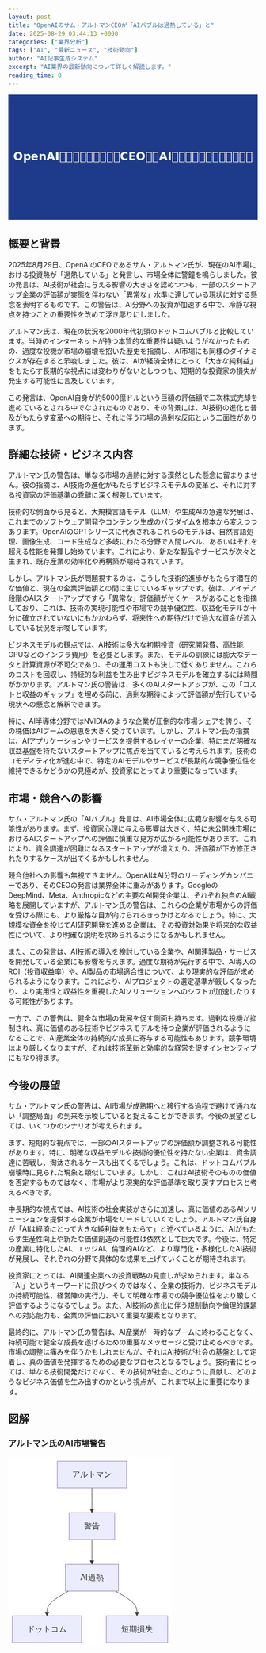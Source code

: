 ```yaml
---
layout: post
title: "OpenAIのサム・アルトマンCEOが「AIバブルは過熱している」と"
date: 2025-08-29 03:44:13 +0000
categories: ["業界分析"]
tags: ["AI", "最新ニュース", "技術動向"]
author: "AI記事生成システム"
excerpt: "AI業界の最新動向について詳しく解説します。"
reading_time: 8
---
```



![OpenAIのサム・アルトマンCEOが「AIバブルは過熱している」と](/assets/images/posts/2025-08-29-4-openaiceoai-title.jpg)

## 概要と背景

2025年8月29日、OpenAIのCEOであるサム・アルトマン氏が、現在のAI市場における投資熱が「過熱している」と発言し、市場全体に警鐘を鳴らしました。彼の発言は、AI技術が社会に与える影響の大きさを認めつつも、一部のスタートアップ企業の評価額が実態を伴わない「異常な」水準に達している現状に対する懸念を表明するものです。この警告は、AI分野への投資が加速する中で、冷静な視点を持つことの重要性を改めて浮き彫りにしました。

アルトマン氏は、現在の状況を2000年代初頭のドットコムバブルと比較しています。当時のインターネットが持つ本質的な重要性は疑いようがなかったものの、過度な投機が市場の崩壊を招いた歴史を指摘し、AI市場にも同様のダイナミクスが存在すると示唆しました。彼は、AIが経済全体にとって「大きな純利益」をもたらす長期的な視点には変わりがないとしつつも、短期的な投資家の損失が発生する可能性に言及しています。

この発言は、OpenAI自身が約5000億ドルという巨額の評価額で二次株式売却を進めているとされる中でなされたものであり、その背景には、AI技術の進化と普及がもたらす変革への期待と、それに伴う市場の過剰な反応という二面性があります。

## 詳細な技術・ビジネス内容

アルトマン氏の警告は、単なる市場の過熱に対する漠然とした懸念に留まりません。彼の指摘は、AI技術の進化がもたらすビジネスモデルの変革と、それに対する投資家の評価基準の乖離に深く根差しています。

技術的な側面から見ると、大規模言語モデル（LLM）や生成AIの急速な発展は、これまでのソフトウェア開発やコンテンツ生成のパラダイムを根本から変えつつあります。OpenAIのGPTシリーズに代表されるこれらのモデルは、自然言語処理、画像生成、コード生成など多岐にわたる分野で人間レベル、あるいはそれを超える性能を発揮し始めています。これにより、新たな製品やサービスが次々と生まれ、既存産業の効率化や再構築が期待されています。

しかし、アルトマン氏が問題視するのは、こうした技術的進歩がもたらす潜在的な価値と、現在の企業評価額との間に生じているギャップです。彼は、アイデア段階のAIスタートアップですら「異常な」評価額が付くケースがあることを指摘しており、これは、技術の実現可能性や市場での競争優位性、収益化モデルが十分に確立されていないにもかかわらず、将来性への期待だけで過大な資金が流入している状況を示唆しています。

ビジネスモデルの観点では、AI技術は多大な初期投資（研究開発費、高性能GPUなどのインフラ費用）を必要とします。また、モデルの訓練には膨大なデータと計算資源が不可欠であり、その運用コストも決して低くありません。これらのコストを回収し、持続的な利益を生み出すビジネスモデルを確立するには時間がかかります。アルトマン氏の警告は、多くのAIスタートアップが、この「コストと収益のギャップ」を埋める前に、過剰な期待によって評価額が先行している現状への懸念と解釈できます。

特に、AI半導体分野ではNVIDIAのような企業が圧倒的な市場シェアを誇り、その株価はAIブームの恩恵を大きく受けています。しかし、アルトマン氏の指摘は、AIアプリケーションやサービスを提供するレイヤーの企業、特にまだ明確な収益基盤を持たないスタートアップに焦点を当てていると考えられます。技術のコモディティ化が進む中で、特定のAIモデルやサービスが長期的な競争優位性を維持できるかどうかの見極めが、投資家にとってより重要になっています。

## 市場・競合への影響

サム・アルトマン氏の「AIバブル」発言は、AI市場全体に広範な影響を与える可能性があります。まず、投資家心理に与える影響は大きく、特に未公開株市場におけるAIスタートアップへの評価に慎重な見方が広がる可能性があります。これにより、資金調達が困難になるスタートアップが増えたり、評価額が下方修正されたりするケースが出てくるかもしれません。

競合他社への影響も無視できません。OpenAIはAI分野のリーディングカンパニーであり、そのCEOの発言は業界全体に重みがあります。GoogleのDeepMind、Meta、Anthropicなどの主要なAI開発企業は、それぞれ独自のAI戦略を展開していますが、アルトマン氏の警告は、これらの企業が市場からの評価を受ける際にも、より厳格な目が向けられるきっかけとなるでしょう。特に、大規模な資金を投じてAI研究開発を進める企業は、その投資対効果や将来的な収益性について、より明確な説明を求められるようになるかもしれません。

また、この発言は、AI技術の導入を検討している企業や、AI関連製品・サービスを開発している企業にも影響を与えます。過度な期待が先行する中で、AI導入のROI（投資収益率）や、AI製品の市場適合性について、より現実的な評価が求められるようになります。これにより、AIプロジェクトの選定基準が厳しくなったり、より実用性と収益性を重視したAIソリューションへのシフトが加速したりする可能性があります。

一方で、この警告は、健全な市場の発展を促す側面も持ちます。過剰な投機が抑制され、真に価値のある技術やビジネスモデルを持つ企業が評価されるようになることで、AI産業全体の持続的な成長に寄与する可能性もあります。競争環境はより厳しくなりますが、それは技術革新と効率的な経営を促すインセンティブにもなり得ます。

## 今後の展望

サム・アルトマン氏の警告は、AI市場が成熟期へと移行する過程で避けて通れない「調整局面」の到来を示唆していると捉えることができます。今後の展望としては、いくつかのシナリオが考えられます。

まず、短期的な視点では、一部のAIスタートアップの評価額が調整される可能性があります。特に、明確な収益モデルや技術的優位性を持たない企業は、資金調達に苦戦し、淘汰されるケースも出てくるでしょう。これは、ドットコムバブル崩壊時に見られた現象と類似しています。しかし、これはAI技術そのものの価値を否定するものではなく、市場がより現実的な評価基準を取り戻すプロセスと考えるべきです。

中長期的な視点では、AI技術の社会実装がさらに加速し、真に価値のあるAIソリューションを提供する企業が市場をリードしていくでしょう。アルトマン氏自身が「AIは経済にとって大きな純利益をもたらす」と述べているように、AIがもたらす生産性向上や新たな価値創造の可能性は依然として巨大です。今後は、特定の産業に特化したAI、エッジAI、倫理的AIなど、より専門化・多様化したAI技術が発展し、それぞれの分野で具体的な成果を上げていくことが期待されます。

投資家にとっては、AI関連企業への投資戦略の見直しが求められます。単なる「AI」というキーワードに飛びつくのではなく、企業の技術力、ビジネスモデルの持続可能性、経営陣の実行力、そして明確な市場での競争優位性をより厳しく評価するようになるでしょう。また、AI技術の進化に伴う規制動向や倫理的課題への対応能力も、企業の評価において重要な要素となります。

最終的に、アルトマン氏の警告は、AI産業が一時的なブームに終わることなく、持続可能で健全な成長を遂げるための重要なメッセージと受け止めるべきです。市場の調整は痛みを伴うかもしれませんが、それはAI技術が社会の基盤として定着し、真の価値を発揮するための必要なプロセスとなるでしょう。技術者にとっては、単なる技術開発だけでなく、その技術が社会にどのように貢献し、どのようなビジネス価値を生み出すのかという視点が、これまで以上に重要になります。


## 図解

### アルトマン氏のAI市場警告

![アルトマン氏のAI市場警告](/assets/images/posts/2025-08-29-4-openaiceoai-mermaid-1.jpg)

